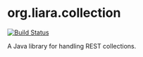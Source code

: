 # org.liara.collection

<a href="https://jenkins.cedric-demongivert.com/job/org.liara.collection/job/java-rest-collection/job/master/">
  <img src="https://jenkins.cedric-demongivert.com/buildStatus/icon?job=org.liara.collection/java-rest-collection/master" alt="Build Status" />
</a>

A Java library for handling REST collections.

